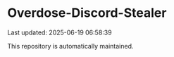 # Overdose-Discord-Stealer

Last updated: 2025-06-19 06:58:39

This repository is automatically maintained.
